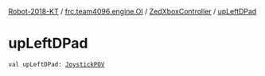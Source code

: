 [Robot-2018-KT](../../index.md) / [frc.team4096.engine.OI](../index.md) / [ZedXboxController](index.md) / [upLeftDPad](./up-left-d-pad.md)

# upLeftDPad

`val upLeftDPad: `[`JoystickPOV`](../../frc.team4096.engine.-o-i.util/-joystick-p-o-v/index.md)
